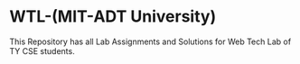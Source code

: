 # WTL-(MIT-ADT University)
This Repository has all Lab Assignments and Solutions for Web Tech Lab of TY CSE students.
